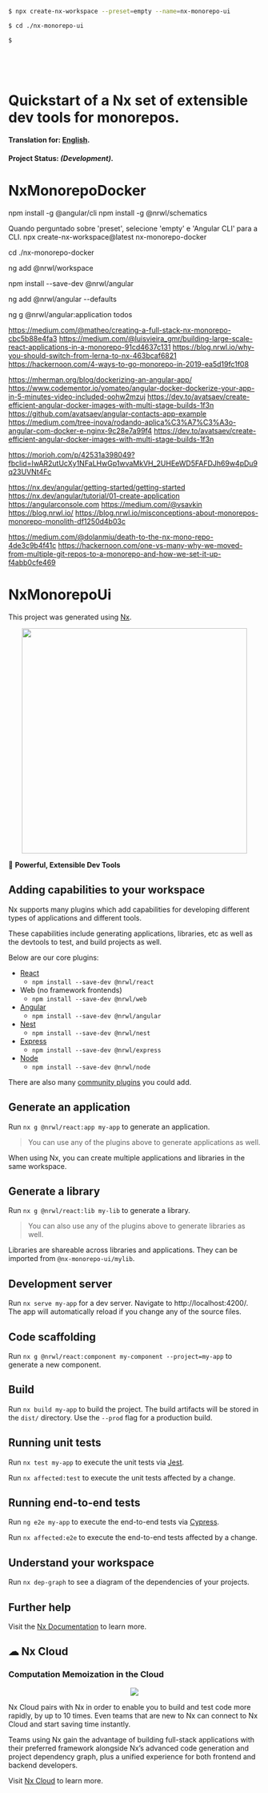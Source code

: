 

```bash

$ npx create-nx-workspace --preset=empty --name=nx-monorepo-ui

$ cd ./nx-monorepo-ui

$ 






```





# Quickstart of a Nx set of extensible dev tools for monorepos.

#### Translation for: **[English](https://github.com/alisonbuss/nx-monorepo-docker/blob/master/README_LANG_EN.md)**.

#### Project Status: *(Development)*.

# NxMonorepoDocker


npm install -g @angular/cli
npm install -g @nrwl/schematics

Quando perguntado sobre 'preset', selecione 'empty' e 'Angular CLI' para a CLI.
npx create-nx-workspace@latest nx-monorepo-docker

cd ./nx-monorepo-docker

ng add @nrwl/workspace

npm install --save-dev @nrwl/angular

ng add @nrwl/angular --defaults

ng g @nrwl/angular:application todos



https://medium.com/@matheo/creating-a-full-stack-nx-monorepo-cbc5b88e4fa3
https://medium.com/@luisvieira_gmr/building-large-scale-react-applications-in-a-monorepo-91cd4637c131
https://blog.nrwl.io/why-you-should-switch-from-lerna-to-nx-463bcaf6821
https://hackernoon.com/4-ways-to-go-monorepo-in-2019-ea5d19fc1f08

https://mherman.org/blog/dockerizing-an-angular-app/
https://www.codementor.io/yomateo/angular-docker-dockerize-your-app-in-5-minutes-video-included-oohw2mzuj
https://dev.to/avatsaev/create-efficient-angular-docker-images-with-multi-stage-builds-1f3n
https://github.com/avatsaev/angular-contacts-app-example
https://medium.com/tree-inova/rodando-aplica%C3%A7%C3%A3o-angular-com-docker-e-nginx-9c28e7a99f4
https://dev.to/avatsaev/create-efficient-angular-docker-images-with-multi-stage-builds-1f3n

https://morioh.com/p/42531a398049?fbclid=IwAR2utUcXy1NFaLHwGp1wvaMkVH_2UHEeWD5FAFDJh69w4pDu9q23UVNt4Fc

https://nx.dev/angular/getting-started/getting-started
https://nx.dev/angular/tutorial/01-create-application
https://angularconsole.com
https://medium.com/@vsavkin
https://blog.nrwl.io/
https://blog.nrwl.io/misconceptions-about-monorepos-monorepo-monolith-df1250d4b03c


https://medium.com/@dolanmiu/death-to-the-nx-mono-repo-4de3c9b4f41c
https://hackernoon.com/one-vs-many-why-we-moved-from-multiple-git-repos-to-a-monorepo-and-how-we-set-it-up-f4abb0cfe469











# NxMonorepoUi

This project was generated using [Nx](https://nx.dev).

<p style="text-align: center;"><img src="https://raw.githubusercontent.com/nrwl/nx/master/images/nx-logo.png" width="450"></p>

🔎 **Powerful, Extensible Dev Tools**

## Adding capabilities to your workspace

Nx supports many plugins which add capabilities for developing different types of applications and different tools.

These capabilities include generating applications, libraries, etc as well as the devtools to test, and build projects as well.

Below are our core plugins:

- [React](https://reactjs.org)
  - `npm install --save-dev @nrwl/react`
- Web (no framework frontends)
  - `npm install --save-dev @nrwl/web`
- [Angular](https://angular.io)
  - `npm install --save-dev @nrwl/angular`
- [Nest](https://nestjs.com)
  - `npm install --save-dev @nrwl/nest`
- [Express](https://expressjs.com)
  - `npm install --save-dev @nrwl/express`
- [Node](https://nodejs.org)
  - `npm install --save-dev @nrwl/node`

There are also many [community plugins](https://nx.dev/nx-community) you could add.

## Generate an application

Run `nx g @nrwl/react:app my-app` to generate an application.

> You can use any of the plugins above to generate applications as well.

When using Nx, you can create multiple applications and libraries in the same workspace.

## Generate a library

Run `nx g @nrwl/react:lib my-lib` to generate a library.

> You can also use any of the plugins above to generate libraries as well.

Libraries are shareable across libraries and applications. They can be imported from `@nx-monorepo-ui/mylib`.

## Development server

Run `nx serve my-app` for a dev server. Navigate to http://localhost:4200/. The app will automatically reload if you change any of the source files.

## Code scaffolding

Run `nx g @nrwl/react:component my-component --project=my-app` to generate a new component.

## Build

Run `nx build my-app` to build the project. The build artifacts will be stored in the `dist/` directory. Use the `--prod` flag for a production build.

## Running unit tests

Run `nx test my-app` to execute the unit tests via [Jest](https://jestjs.io).

Run `nx affected:test` to execute the unit tests affected by a change.

## Running end-to-end tests

Run `ng e2e my-app` to execute the end-to-end tests via [Cypress](https://www.cypress.io).

Run `nx affected:e2e` to execute the end-to-end tests affected by a change.

## Understand your workspace

Run `nx dep-graph` to see a diagram of the dependencies of your projects.

## Further help

Visit the [Nx Documentation](https://nx.dev) to learn more.



## ☁ Nx Cloud

### Computation Memoization in the Cloud

<p style="text-align: center;"><img src="https://raw.githubusercontent.com/nrwl/nx/master/images/nx-cloud-card.png"></p>

Nx Cloud pairs with Nx in order to enable you to build and test code more rapidly, by up to 10 times. Even teams that are new to Nx can connect to Nx Cloud and start saving time instantly.

Teams using Nx gain the advantage of building full-stack applications with their preferred framework alongside Nx’s advanced code generation and project dependency graph, plus a unified experience for both frontend and backend developers.

Visit [Nx Cloud](https://nx.app/) to learn more.

